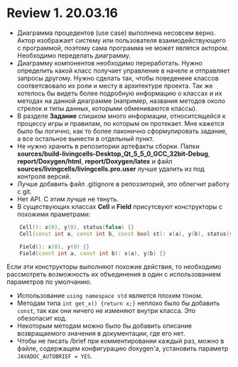 # Review 1. 20.03.16
* Диаграмма процедентов (use case) выполнена несовсем верно. Актор изображает систему или пользователя взаимодействующего с программой, поэтому сама программа не может являтся актором. Необходимо переделать диаграмму.
* Диаграмму компонентов необходимо переработать. Нужно определить какой класс получает управление в начеле и отправляет запросы другому. Нужно сделать так, чтобы поведенеие классов соответсвовало их роли и месту в архитектуре проекта. Так же хотелось бы видеть более подробную информацию о классах и их методах на данной диаграмме (например, названия методов около стрелок и типы данных, которыми обмениваются классы).
* В разделе **Задание** слишком много информации, относитсящейся к процессу игры и правилам, по которым он протекает. Мне кажется было бы логично, как то более лаконично сформулировать задание, а все остальное вынести в отдельный пункт.
* Не нужно хранить в репозитории артефакты сборки. Папки **sources/build-livingcells-Desktop_Qt_5_5_0_GCC_32bit-Debug**, **report/Doxygen/html**, **report/Doxygen/latex** и файл **sources/livingcells/livingcells.pro.user** лучше удалить из под контроля версий.
* Лучше добавить файл .gitignore в репоззиторий, это облегчит работу с git. 
* Нет API. С этим лучше не тянуть. 
* В существующих классах **Cell** и **Field** присутсвуют конструкторы с похожими праметрами:
```cpp
    Cell(): x(0), y(0), status(false) {}
    Cell(const int a, const int b, const bool st): x(a), y(b), status(st) {}
```
```cpp
    Field(): x(0), y(0) {}
    Field(const int a, const int b): x(a), y(b) {}
```
  Если эти конструкторы выполняют похожие действия, то необходимо рассмотреть возможность их объединения в один с использованием параметров    по умолчанию.
* Использование ``` using namespace std ``` является плохим тоном.
* Методам типа ```int get_x() {return x;}``` неплохо было бы добавить ```const```, так как они ничего не изменяют внутри класса. Это обезопасит код.
* Некоторым методам можно было бы добавить описание возвращаемого значения в документации, где его нет.
* Чтобы не писать /brief при комментировании каждый раз, можно в файле, содержащем конфигурацию doxygen'а, установить параметр  ```JAVADOC_AUTOBRIEF = YES```.  

